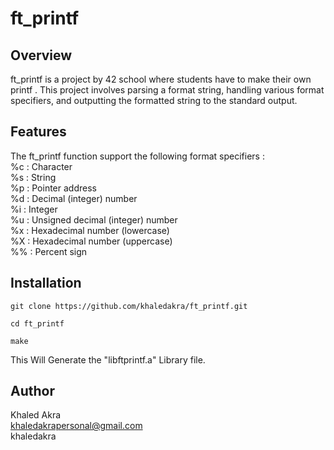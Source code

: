 # ft_printf
## Overview
ft_printf is a project by 42 school where students have to make their own printf . This project involves parsing a format string, handling various format specifiers, and outputting the formatted string to the standard output.
## Features
The ft_printf function support the following format specifiers :\
%c : Character\
%s : String\
%p : Pointer address\
%d : Decimal (integer) number\
%i : Integer\
%u : Unsigned decimal (integer) number\
%x : Hexadecimal number (lowercase)\
%X : Hexadecimal number (uppercase)\
%% : Percent sign
## Installation
```console
git clone https://github.com/khaledakra/ft_printf.git
```
```console
cd ft_printf
```
```console
make
```
This Will Generate the "libftprintf.a" Library file. 

## Author
Khaled Akra\
khaledakrapersonal@gmail.com\
khaledakra
